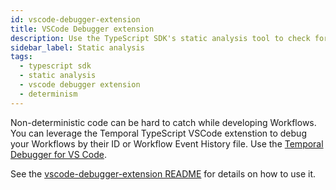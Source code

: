 ```yaml
---
id: vscode-debugger-extension
title: VSCode Debugger extension
description: Use the TypeScript SDK's static analysis tool to check for non-deterministic code during development.
sidebar_label: Static analysis
tags:
  - typescript sdk
  - static analysis
  - vscode debugger extension
  - determinism
---
```


Non-deterministic code can be hard to catch while developing Workflows.
You can leverage the Temporal TypeScript VSCode extenstion to debug your Workflows by their ID or Workflow Event History file.
Use the [Temporal Debugger for VS Code](https://marketplace.visualstudio.com/items?itemName=temporal-technologies.temporalio).

See the [vscode-debugger-extension README](https://github.com/temporalio/vscode-debugger-extension/blob/main/README.md) for details on how to use it.

